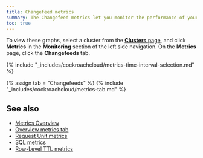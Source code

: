```yaml
---
title: Changefeed metrics
summary: The Changefeed metrics let you monitor the performance of your changefeeds.
toc: true
---
```




To view these graphs, select a cluster from the [**Clusters** page](cluster-management.md#view-clusters-page), and click **Metrics** in the **Monitoring** section of the left side navigation. On the **Metrics** page, click the **Changefeeds** tab.

{% include "_includes/cockroachcloud/metrics-time-interval-selection.md" %}

{% assign tab = "Changefeeds" %}
{% include "_includes/cockroachcloud/metrics-tab.md" %}

## See also

- [Metrics Overview](metrics.md)
- [Overview metrics tab](metrics-overview.md)
- [Request Unit metrics](metrics-request-units.md)
- [SQL metrics](metrics-sql.md)
- [Row-Level TTL metrics](metrics-row-level-ttl.md)
